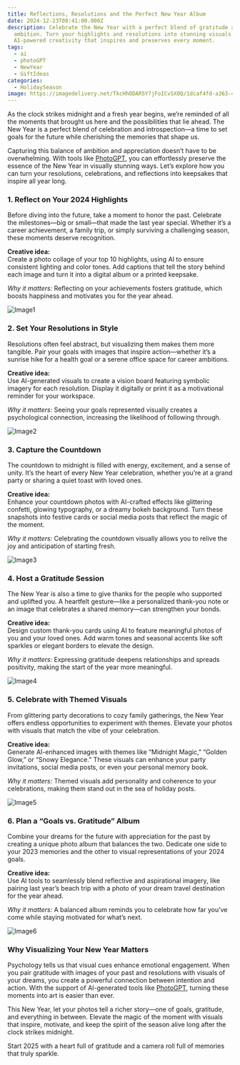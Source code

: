 ```yaml
---
title: Reflections, Resolutions and the Perfect New Year Album
date: 2024-12-23T08:41:00.000Z
description: Celebrate the New Year with a perfect blend of gratitude and
  ambition. Turn your highlights and resolutions into stunning visuals using
  AI-powered creativity that inspires and preserves every moment.
tags:
  - ai
  - photoGPT
  - NewYear
  - GiftIdeas
categories:
  - HolidaySeason
image: https://imagedelivery.net/TkcHhODAR5Y7jFoICvSX0Q/1dcaf4fd-a363-4cb8-41d5-1bcca4c4aa00/public
---
```



As the clock strikes midnight and a fresh year begins, we’re reminded of all the moments that brought us here and the possibilities that lie ahead. The New Year is a perfect blend of celebration and introspection—a time to set goals for the future while cherishing the memories that shape us.  

Capturing this balance of ambition and appreciation doesn’t have to be overwhelming. With tools like [PhotoGPT](https://www.photogptai.com/), you can effortlessly preserve the essence of the New Year in visually stunning ways. Let’s explore how you can turn your resolutions, celebrations, and reflections into keepsakes that inspire all year long.  



### **1. Reflect on Your 2024 Highlights**  
Before diving into the future, take a moment to honor the past. Celebrate the milestones—big or small—that made the last year special. Whether it’s a career achievement, a family trip, or simply surviving a challenging season, these moments deserve recognition.  

**Creative idea:**  
Create a photo collage of your top 10 highlights, using AI to ensure consistent lighting and color tones. Add captions that tell the story behind each image and turn it into a digital album or a printed keepsake.  

*Why it matters:* Reflecting on your achievements fosters gratitude, which boosts happiness and motivates you for the year ahead.  

![Image1](https://imagedelivery.net/TkcHhODAR5Y7jFoICvSX0Q/6cc0902b-7cf8-4112-1637-6e242fefc500/q=100)

### **2. Set Your Resolutions in Style**  
Resolutions often feel abstract, but visualizing them makes them more tangible. Pair your goals with images that inspire action—whether it’s a sunrise hike for a health goal or a serene office space for career ambitions.  

**Creative idea:**  
Use AI-generated visuals to create a vision board featuring symbolic imagery for each resolution. Display it digitally or print it as a motivational reminder for your workspace.  

*Why it matters:* Seeing your goals represented visually creates a psychological connection, increasing the likelihood of following through.  

![Image2](https://imagedelivery.net/TkcHhODAR5Y7jFoICvSX0Q/e464a149-2227-4df2-5a2f-4e9e37bd4d00/public)

### **3. Capture the Countdown**  
The countdown to midnight is filled with energy, excitement, and a sense of unity. It’s the heart of every New Year celebration, whether you’re at a grand party or sharing a quiet toast with loved ones.  

**Creative idea:**  
Enhance your countdown photos with AI-crafted effects like glittering confetti, glowing typography, or a dreamy bokeh background. Turn these snapshots into festive cards or social media posts that reflect the magic of the moment.  

*Why it matters:* Celebrating the countdown visually allows you to relive the joy and anticipation of starting fresh.  

![Image3](https://imagedelivery.net/TkcHhODAR5Y7jFoICvSX0Q/5c7eff20-46b8-46e6-83d2-e58fd2175900/public)

### **4. Host a Gratitude Session**  
The New Year is also a time to give thanks for the people who supported and uplifted you. A heartfelt gesture—like a personalized thank-you note or an image that celebrates a shared memory—can strengthen your bonds.  

**Creative idea:**  
Design custom thank-you cards using AI to feature meaningful photos of you and your loved ones. Add warm tones and seasonal accents like soft sparkles or elegant borders to elevate the design.  

*Why it matters:* Expressing gratitude deepens relationships and spreads positivity, making the start of the year more meaningful.  

![Image4](https://imagedelivery.net/TkcHhODAR5Y7jFoICvSX0Q/1d8ebba9-f0af-42df-9068-4dccc0fd2400/public)

### **5. Celebrate with Themed Visuals**  
From glittering party decorations to cozy family gatherings, the New Year offers endless opportunities to experiment with themes. Elevate your photos with visuals that match the vibe of your celebration.  

**Creative idea:**  
Generate AI-enhanced images with themes like “Midnight Magic,” “Golden Glow,” or “Snowy Elegance.” These visuals can enhance your party invitations, social media posts, or even your personal memory book.  

*Why it matters:* Themed visuals add personality and coherence to your celebrations, making them stand out in the sea of holiday posts.  

![Image5](https://imagedelivery.net/TkcHhODAR5Y7jFoICvSX0Q/cb0c2c5f-129c-43a2-537d-3be2708d5300/public)

### **6. Plan a “Goals vs. Gratitude” Album**  
Combine your dreams for the future with appreciation for the past by creating a unique photo album that balances the two. Dedicate one side to your 2023 memories and the other to visual representations of your 2024 goals.  

**Creative idea:**  
Use AI tools to seamlessly blend reflective and aspirational imagery, like pairing last year’s beach trip with a photo of your dream travel destination for the year ahead.  

*Why it matters:* A balanced album reminds you to celebrate how far you’ve come while staying motivated for what’s next.  

![Image6](https://imagedelivery.net/TkcHhODAR5Y7jFoICvSX0Q/a5372b89-8266-4ff9-b3b0-cd06ce502200/public)

### **Why Visualizing Your New Year Matters**  

Psychology tells us that visual cues enhance emotional engagement. When you pair gratitude with images of your past and resolutions with visuals of your dreams, you create a powerful connection between intention and action. With the support of AI-generated tools like [PhotoGPT](https://www.photogptai.com/), turning these moments into art is easier than ever.  

This New Year, let your photos tell a richer story—one of goals, gratitude, and everything in between. Elevate the magic of the moment with visuals that inspire, motivate, and keep the spirit of the season alive long after the clock strikes midnight.  

Start 2025 with a heart full of gratitude and a camera roll full of memories that truly sparkle.
